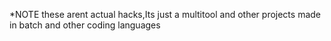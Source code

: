 *NOTE
these arent actual hacks,Its just a multitool and other projects made in batch and other coding languages
